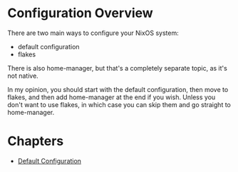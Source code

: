 # Configuration Overview

There are two main ways to configure your NixOS system:

- default configuration
- flakes

There is also home-manager, but that's a completely separate topic, as it's not
native.

In my opinion, you should start with the default configuration, then move to
flakes, and then add home-manager at the end if you wish. Unless you don't want
to use flakes, in which case you can skip them and go straight to home-manager.

# Chapters

- [Default Configuration](/nixos/configuration/default.md)
